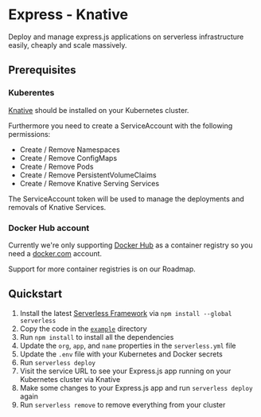 # Express - Knative

Deploy and manage express.js applications on serverless infrastructure easily, cheaply and scale massively.

## Prerequisites

### Kuberentes

[Knative](https://knative.dev) should be installed on your Kubernetes cluster.

Furthermore you need to create a ServiceAccount with the following permissions:

- Create / Remove Namespaces
- Create / Remove ConfigMaps
- Create / Remove Pods
- Create / Remove PersistentVolumeClaims
- Create / Remove Knative Serving Services

The ServiceAccount token will be used to manage the deployments and removals of Knative Services.

### Docker Hub account

Currently we're only supporting [Docker Hub](https://hub.docker.com) as a container registry so you need a [docker.com](https://docker.com) account.

Support for more container registries is on our Roadmap.

## Quickstart

1. Install the latest [Serverless Framework](https://github.com/serverless/serverless) via `npm install --global serverless`
1. Copy the code in the [`example`](./example) directory
1. Run `npm install` to install all the dependencies
1. Update the `org`, `app`, and `name` properties in the `serverless.yml` file
1. Update the `.env` file with your Kubernetes and Docker secrets
1. Run `serverless deploy`
1. Visit the service URL to see your Express.js app running on your Kubernetes cluster via Knative
1. Make some changes to your Express.js app and run `serverless deploy` again
1. Run `serverless remove` to remove everything from your cluster
